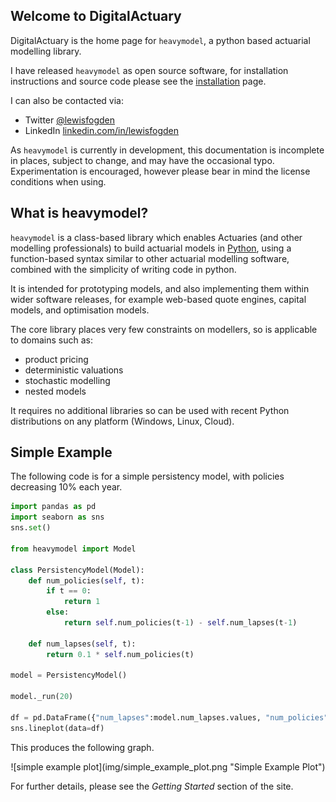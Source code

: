 ## Welcome to DigitalActuary

DigitalActuary is the home page for `heavymodel`, a python based actuarial modelling library.

I have released `heavymodel` as open source software, for installation instructions and source code please see the [installation](installation) page.

I can also be contacted via:

- Twitter [@lewisfogden](https://twitter.com/lewisfogden)
- LinkedIn [linkedin.com/in/lewisfogden](https://www.linkedin.com/in/lewisfogden/)

As `heavymodel` is currently in development, this documentation is incomplete in places, subject to change, and may have the occasional typo.  Experimentation is encouraged, however please bear in mind the license conditions when using.

## What is heavymodel?

`heavymodel` is a class-based library which enables Actuaries (and other modelling professionals) to build actuarial models in [Python](https://www.python.org), using a function-based syntax similar to other actuarial modelling software, combined with the simplicity of writing code in python.

It is intended for prototyping models, and also implementing them within wider software releases, for example web-based quote engines, capital models, and optimisation models.

The core library places very few constraints on modellers, so is applicable to domains such as:

* product pricing
* deterministic valuations
* stochastic modelling
* nested models

It requires no additional libraries so can be used with recent Python distributions on any platform (Windows, Linux, Cloud).

## Simple Example

The following code is for a simple persistency model, with policies decreasing 10% each year.

```python
import pandas as pd
import seaborn as sns
sns.set()

from heavymodel import Model

class PersistencyModel(Model):
	def num_policies(self, t):
		if t == 0:
			return 1
		else:
			return self.num_policies(t-1) - self.num_lapses(t-1)

	def num_lapses(self, t):
		return 0.1 * self.num_policies(t)

model = PersistencyModel()

model._run(20)

df = pd.DataFrame({"num_lapses":model.num_lapses.values, "num_policies":model.num_policies.values})
sns.lineplot(data=df)
```

This produces the following graph.

<center>![simple example plot](img/simple_example_plot.png "Simple Example Plot")</center>

For further details, please see the *Getting Started* section of the site.
